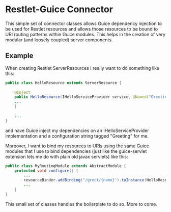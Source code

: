 Restlet-Guice Connector
=======================

This simple set of connector classes allows Guice dependency injection to be used for Restlet resources and allows those resources to be bound to URI routing patterns within Guice modules.  This helps in the creation of very modular (and loosely coupled) server components.

Example
-------
When creating Restlet ServerResources I really want to do something like this:

```java
public class HelloResource extends ServerResource {
	
	@Inject
	public HelloResource(IHelloServiceProvider service, @Named("Greeting") String greeting) {
	...
	}
	
	...
}
```

and have Guice inject my dependencies on an IHelloServiceProvider implementation and a configuration string tagged "Greeting" for me.

Moreover, I want to bind my resources to URIs using the same Guice modules that I use to bind dependencies (just like the guice-servlet extension lets me do with plain old javax servlets) like this:

```java
public class MyRoutingModule extends AbstractModule {
	protected void configure() {
		...
		resourceBinder.addBinding("/greet/{name}").toInstance(HelloResource.class);
		...
	}
}
```

This small set of classes handles the boilerplate to do so.  More to come.